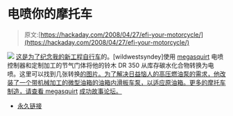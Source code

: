 # 电喷你的摩托车

> 原文:[https://hackaday.com/2008/04/27/efi-your-motorcycle/](https://hackaday.com/2008/04/27/efi-your-motorcycle/)

![](../Images/373eb45d2cdb46883a5ed8c8aece0ebc.png)
[这是为了纪念我的](http://www.thumpertalk.com/forum/showthread.php?p=4725476#post4725476)[新工程自行车](http://biobug.org/index.php/2008/04/28/new-project-bike-yamaha-xs-850/)的。[wildwestsyndey]使用 [megasquirt](http://www.bgsoflex.com/megasquirt.html) 电喷控制器和定制加工的节气门体将他的铃木 DR 350 从库存碳水化合物转换为电喷。这里可以找到几张转换[的图片。为了解决日益恼人的高压燃油泵的需求，他改装了一个带机械加工的微型油箱的油箱内滑板车泵，以适应原油箱。更多的摩托车制造，请查看 megasquirt](http://www.thumpertalk.com/forum/showthread.php?p=4748490#post4748490) [成功故事论坛。](http://www.msruns.com/viewforum.php?f=93&sid=5884ebc10b486d0b27b8db4573fc46da)

*   [永久链接](http://www.thumpertalk.com/forum/showthread.php?p=4725476#post4725476)